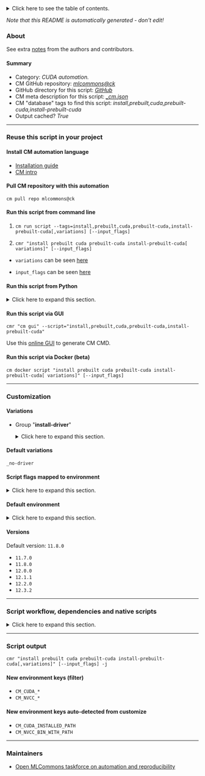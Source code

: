 <details>
<summary>Click here to see the table of contents.</summary>

* [About](#about)
* [Summary](#summary)
* [Reuse this script in your project](#reuse-this-script-in-your-project)
  * [ Install CM automation language](#install-cm-automation-language)
  * [ Check CM script flags](#check-cm-script-flags)
  * [ Run this script from command line](#run-this-script-from-command-line)
  * [ Run this script from Python](#run-this-script-from-python)
  * [ Run this script via GUI](#run-this-script-via-gui)
  * [ Run this script via Docker (beta)](#run-this-script-via-docker-(beta))
* [Customization](#customization)
  * [ Variations](#variations)
  * [ Script flags mapped to environment](#script-flags-mapped-to-environment)
  * [ Default environment](#default-environment)
* [Versions](#versions)
* [Script workflow, dependencies and native scripts](#script-workflow-dependencies-and-native-scripts)
* [Script output](#script-output)
* [New environment keys (filter)](#new-environment-keys-(filter))
* [New environment keys auto-detected from customize](#new-environment-keys-auto-detected-from-customize)
* [Maintainers](#maintainers)

</details>

*Note that this README is automatically generated - don't edit!*

### About


See extra [notes](README-extra.md) from the authors and contributors.

#### Summary

* Category: *CUDA automation.*
* CM GitHub repository: *[mlcommons@ck](https://github.com/mlcommons/ck/tree/master/cm-mlops)*
* GitHub directory for this script: *[GitHub](https://github.com/mlcommons/ck/tree/master/cm-mlops/script/install-cuda-prebuilt)*
* CM meta description for this script: *[_cm.json](_cm.json)*
* CM "database" tags to find this script: *install,prebuilt,cuda,prebuilt-cuda,install-prebuilt-cuda*
* Output cached? *True*
___
### Reuse this script in your project

#### Install CM automation language

* [Installation guide](https://github.com/mlcommons/ck/blob/master/docs/installation.md)
* [CM intro](https://doi.org/10.5281/zenodo.8105339)

#### Pull CM repository with this automation

```cm pull repo mlcommons@ck```


#### Run this script from command line

1. `cm run script --tags=install,prebuilt,cuda,prebuilt-cuda,install-prebuilt-cuda[,variations] [--input_flags]`

2. `cmr "install prebuilt cuda prebuilt-cuda install-prebuilt-cuda[ variations]" [--input_flags]`

* `variations` can be seen [here](#variations)

* `input_flags` can be seen [here](#script-flags-mapped-to-environment)

#### Run this script from Python

<details>
<summary>Click here to expand this section.</summary>

```python

import cmind

r = cmind.access({'action':'run'
                  'automation':'script',
                  'tags':'install,prebuilt,cuda,prebuilt-cuda,install-prebuilt-cuda'
                  'out':'con',
                  ...
                  (other input keys for this script)
                  ...
                 })

if r['return']>0:
    print (r['error'])

```

</details>


#### Run this script via GUI

```cmr "cm gui" --script="install,prebuilt,cuda,prebuilt-cuda,install-prebuilt-cuda"```

Use this [online GUI](https://cKnowledge.org/cm-gui/?tags=install,prebuilt,cuda,prebuilt-cuda,install-prebuilt-cuda) to generate CM CMD.

#### Run this script via Docker (beta)

`cm docker script "install prebuilt cuda prebuilt-cuda install-prebuilt-cuda[ variations]" [--input_flags]`

___
### Customization


#### Variations

  * Group "**install-driver**"
    <details>
    <summary>Click here to expand this section.</summary>

    * `_driver`
      - Environment variables:
        - *CM_CUDA_INSTALL_DRIVER*: `yes`
      - Workflow:
    * **`_no-driver`** (default)
      - Environment variables:
        - *CM_CUDA_INSTALL_DRIVER*: `no`
      - Workflow:

    </details>


#### Default variations

`_no-driver`

#### Script flags mapped to environment
<details>
<summary>Click here to expand this section.</summary>

* `--local_run_file_path=value`  &rarr;  `CUDA_RUN_FILE_LOCAL_PATH=value`

**Above CLI flags can be used in the Python CM API as follows:**

```python
r=cm.access({... , "local_run_file_path":...}
```

</details>

#### Default environment

<details>
<summary>Click here to expand this section.</summary>

These keys can be updated via `--env.KEY=VALUE` or `env` dictionary in `@input.json` or using script flags.

* CM_SUDO: `sudo`

</details>

#### Versions
Default version: `11.8.0`

* `11.7.0`
* `11.8.0`
* `12.0.0`
* `12.1.1`
* `12.2.0`
* `12.3.2`
___
### Script workflow, dependencies and native scripts

<details>
<summary>Click here to expand this section.</summary>

  1. ***Read "deps" on other CM scripts from [meta](https://github.com/mlcommons/ck/tree/master/cm-mlops/script/install-cuda-prebuilt/_cm.json)***
     * detect,os
       - CM script: [detect-os](https://github.com/mlcommons/ck/tree/master/cm-mlops/script/detect-os)
  1. ***Run "preprocess" function from [customize.py](https://github.com/mlcommons/ck/tree/master/cm-mlops/script/install-cuda-prebuilt/customize.py)***
  1. ***Read "prehook_deps" on other CM scripts from [meta](https://github.com/mlcommons/ck/tree/master/cm-mlops/script/install-cuda-prebuilt/_cm.json)***
     * download,file
       * CM names: `--adr.['download-script']...`
       - CM script: [download-file](https://github.com/mlcommons/ck/tree/master/cm-mlops/script/download-file)
  1. ***Run native script if exists***
     * [run.sh](https://github.com/mlcommons/ck/tree/master/cm-mlops/script/install-cuda-prebuilt/run.sh)
  1. Read "posthook_deps" on other CM scripts from [meta](https://github.com/mlcommons/ck/tree/master/cm-mlops/script/install-cuda-prebuilt/_cm.json)
  1. Run "postrocess" function from customize.py
  1. ***Read "post_deps" on other CM scripts from [meta](https://github.com/mlcommons/ck/tree/master/cm-mlops/script/install-cuda-prebuilt/_cm.json)***
     * get,cuda
       * `if (CM_REQUIRE_INSTALL  != yes)`
       - CM script: [get-cuda](https://github.com/mlcommons/ck/tree/master/cm-mlops/script/get-cuda)
</details>

___
### Script output
`cmr "install prebuilt cuda prebuilt-cuda install-prebuilt-cuda[,variations]" [--input_flags] -j`
#### New environment keys (filter)

* `CM_CUDA_*`
* `CM_NVCC_*`
#### New environment keys auto-detected from customize

* `CM_CUDA_INSTALLED_PATH`
* `CM_NVCC_BIN_WITH_PATH`
___
### Maintainers

* [Open MLCommons taskforce on automation and reproducibility](https://github.com/mlcommons/ck/blob/master/docs/taskforce.md)